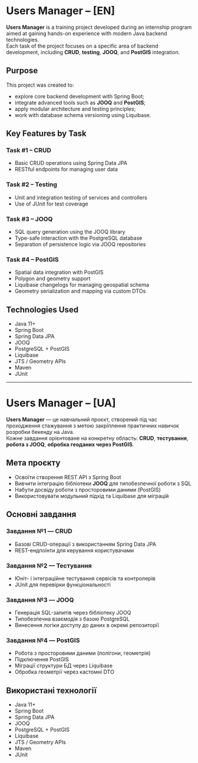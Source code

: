 # Users Manager – [EN]

**Users Manager** is a training project developed during an internship program aimed at gaining hands-on experience with modern Java backend technologies.  
Each task of the project focuses on a specific area of backend development, including **CRUD**, **testing**, **JOOQ**, and **PostGIS** integration.

## Purpose

This project was created to:
- explore core backend development with Spring Boot;
- integrate advanced tools such as **JOOQ** and **PostGIS**;
- apply modular architecture and testing principles;
- work with database schema versioning using Liquibase.

## Key Features by Task

### Task #1 – CRUD
- Basic CRUD operations using Spring Data JPA  
- RESTful endpoints for managing user data

### Task #2 – Testing
- Unit and integration testing of services and controllers  
- Use of JUnit for test coverage

### Task #3 – JOOQ
- SQL query generation using the JOOQ library  
- Type-safe interaction with the PostgreSQL database  
- Separation of persistence logic via JOOQ repositories

### Task #4 – PostGIS
- Spatial data integration with PostGIS  
- Polygon and geometry support  
- Liquibase changelogs for managing geospatial schema  
- Geometry serialization and mapping via custom DTOs

## Technologies Used

- Java 11+  
- Spring Boot  
- Spring Data JPA  
- JOOQ  
- PostgreSQL + PostGIS  
- Liquibase  
- JTS / Geometry APIs  
- Maven  
- JUnit

---

# Users Manager – [UA]

**Users Manager** — це навчальний проєкт, створений під час проходження стажування з метою закріплення практичних навичок розробки бекенду на Java.  
Кожне завдання орієнтоване на конкретну область: **CRUD**, **тестування**, **робота з JOOQ**, **обробка геоданих через PostGIS**.

## Мета проєкту

- Освоїти створення REST API з Spring Boot  
- Вивчити інтеграцію бібліотеки **JOOQ** для типобезпечної роботи з SQL  
- Набути досвіду роботи з просторовими даними (PostGIS)  
- Використовувати модульний підхід та Liquibase для міграцій

## Основні завдання

### Завдання №1 — CRUD
- Базові CRUD-операції з використанням Spring Data JPA  
- REST-ендпоінти для керування користувачами

### Завдання №2 — Тестування
- Юніт- і інтеграційне тестування сервісів та контролерів  
- JUnit для перевірки функціональності

### Завдання №3 — JOOQ
- Генерація SQL-запитів через бібліотеку JOOQ  
- Типобезпечна взаємодія з базою PostgreSQL  
- Винесення логіки доступу до даних в окремі репозиторії

### Завдання №4 — PostGIS
- Робота з просторовими даними (полігони, геометрія)  
- Підключення PostGIS  
- Міграції структури БД через Liquibase  
- Обробка геометрії через кастомні DTO

## Використані технології

- Java 11+  
- Spring Boot  
- Spring Data JPA  
- JOOQ  
- PostgreSQL + PostGIS  
- Liquibase  
- JTS / Geometry APIs  
- Maven  
- JUnit
